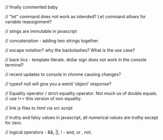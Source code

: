 // finally commented baby

// "let" command does not work as intended? Let command allows for variable reassignment?

// stings are immutable in javascript

// concatenation - adding two strings together.

// escape notation? why the backslashes? What is the use case?

// back tics - template literals. dollar sign does not work in the console terminal?

// recent updates to console in chrome causing changes?

// typeof null will give you a weird 'object' response?

// Equality operator / strict equality operator. Not much us of double equals.
// use !== this version of non equality.

// link js files to html via src script

// truthy and falsy values in javascript, all numerical values are truthy except for   zero.

// logical operators - &&, ||, ! - and, or , not.
